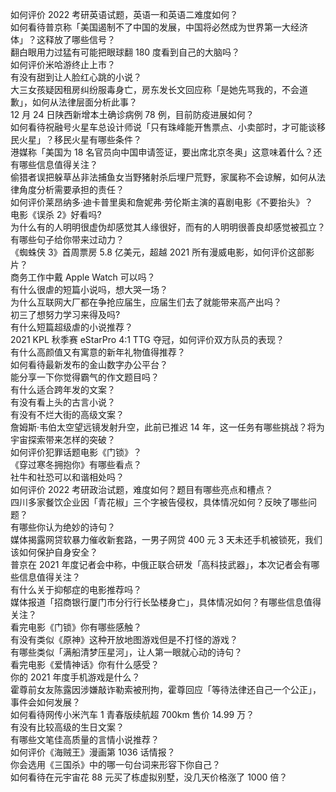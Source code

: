 如何评价 2022 考研英语试题，英语一和英语二难度如何？  
如何看待普京称「美国遏制不了中国的发展，中国将必然成为世界第一大经济体」？这释放了哪些信号？  
翻白眼用力过猛有可能把眼球翻 180 度看到自己的大脑吗？  
如何评价米哈游终止上市？  
有没有甜到让人脸红心跳的小说？  
大三女孩疑因租房纠纷服毒身亡，房东发长文回应称「是她先骂我的，不会道歉」，如何从法律层面分析此事？  
12 月 24 日陕西新增本土确诊病例 78 例，目前防疫进展如何？  
如何看待祝融号火星车总设计师说「只有珠峰能开售票点、小卖部时，才可能谈移民火星」？移民火星有哪些条件？  
港媒称「美国为 18 名官员向中国申请签证，要出席北京冬奥」这意味着什么？还有哪些信息值得关注？  
偷猎者误把躲草丛非法捕鱼女当野猪射杀后埋尸荒野，家属称不会谅解，如何从法律角度分析需要承担的责任？  
如何评价莱昂纳多·迪卡普里奥和詹妮弗·劳伦斯主演的喜剧电影《不要抬头》？  
电影《误杀 2》好看吗?  
为什么有的人明明很虚伪却感觉其人缘很好，而有的人明明很善良却感觉被孤立？  
有哪些句子给你带来过动力？  
《蜘蛛侠 3》首周票房 5.8 亿美元，超越 2021 所有漫威电影，如何评价这部影片？  
商务工作中戴 Apple Watch 可以吗？  
有什么很虐的短篇小说吗，想大哭一场？  
为什么互联网大厂都在争抢应届生，应届生们去了就能带来高产出吗？  
初三了想努力学习来得及吗?  
有什么短篇超级虐的小说推荐？  
2021 KPL 秋季赛 eStarPro 4:1 TTG 夺冠，如何评价双方队员的表现？  
有什么高颜值又有寓意的新年礼物值得推荐？  
如何看待最新发布的金山数字办公平台？  
能分享一下你觉得霸气的作文题目吗？  
有什么适合跨年发的文案？  
有没有看上头的古言小说？  
有没有不烂大街的高级文案？  
詹姆斯·韦伯太空望远镜发射升空，此前已推迟 14 年，这一任务有哪些挑战？将为宇宙探索带来怎样的突破？  
如何评价犯罪话题电影《门锁》？  
《穿过寒冬拥抱你》有哪些看点？  
社牛和社恐可以和谐相处吗？  
如何评价 2022 考研政治试题，难度如何？题目有哪些亮点和槽点？  
四川多家餐饮企业因「青花椒」三个字被告侵权，具体情况如何？反映了哪些问题？  
有哪些你认为绝妙的诗句？  
媒体揭露网贷软暴力催收新套路，一男子网贷 400 元 3 天未还手机被锁死，我们该如何保护自身安全？  
普京在 2021 年度记者会中称，中俄正联合研发「高科技武器」，本次记者会有哪些信息值得关注？  
有什么关于抑郁症的电影推荐吗？  
媒体报道「招商银行厦门市分行行长坠楼身亡」，具体情况如何？有哪些信息值得关注？  
看完电影《门锁》你有哪些感触？  
有没有类似《原神》这种开放地图游戏但是不打怪的游戏？  
有哪些类似「满船清梦压星河」，让人第一眼就心动的诗句？  
看完电影《爱情神话》你有什么感受？  
你的 2021 年度手机游戏是什么？  
霍尊前女友陈露因涉嫌敲诈勒索被刑拘，霍尊回应「等待法律还自己一个公正」，事件会如何发展？  
如何看待网传小米汽车 1 青春版续航超 700km 售价 14.99 万？  
有没有比较高级的生日文案？  
有哪些文笔佳高质量的言情小说推荐？  
如何评价《海贼王》漫画第 1036 话情报？  
你会选用《三国杀》中的哪一句台词来形容下你自己？  
如何看待在元宇宙花 88 元买了栋虚拟别墅，没几天价格涨了 1000 倍？  
